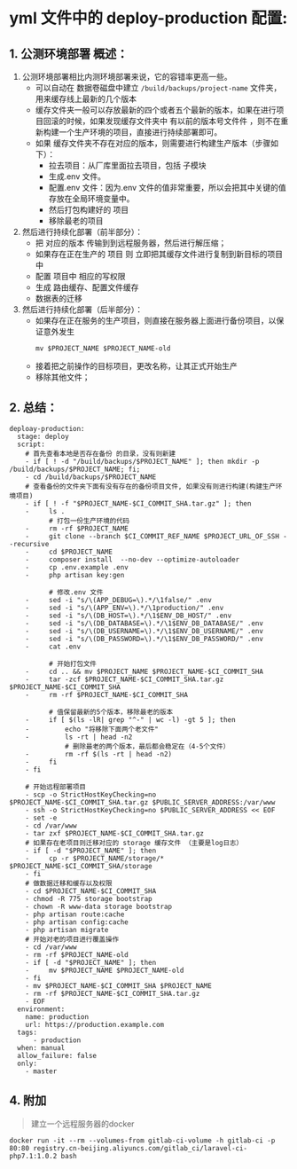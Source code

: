 # yml 文件中的 deploy-production 配置:
## 1. 公测环境部署 概述：
1. 公测环境部署相比内测环境部署来说，它的容错率更高一些。
    * 可以自动在 数据卷磁盘中建立 `/build/backups/project-name` 文件夹，用来缓存线上最新的几个版本
    * 缓存文件夹一般可以存放最新的四个或者五个最新的版本，如果在进行项目回滚的时候，如果发现缓存文件夹中 有以前的版本号文件件 ，则不在重新构建一个生产环境的项目，直接进行持续部署即可。
    * 如果 缓存文件夹不存在对应的版本，则需要进行构建生产版本（步骤如下）：
        * 拉去项目：从厂库里面拉去项目，包括 子模块
        * 生成.env 文件。
        * 配置.env 文件：因为.env 文件的值非常重要，所以会把其中关键的值存放在全局环境变量中。
        * 然后打包构建好的 项目
        * 移除最老的项目
2. 然后进行持续化部署（前半部分）：
    * 把 对应的版本 传输到到远程服务器，然后进行解压缩；
    * 如果存在正在生产的 项目 则 立即把其缓存文件进行复制到新目标的项目中
    * 配置 项目中 相应的写权限
    * 生成 路由缓存、配置文件缓存
    * 数据表的迁移
3. 然后进行持续化部署（后半部分）：
    * 如果存在正在服务的生产项目，则直接在服务器上面进行备份项目，以保证意外发生
        ```
        mv $PROJECT_NAME $PROJECT_NAME-old
        ```
    * 接着把之前操作的目标项目，更改名称，让其正式开始生产
    * 移除其他文件；
    
## 2. 总结：
```
deploay-production:
  stage: deploy
  script:
    # 首先查看本地是否存在备份 的目录，没有则新建
    - if [ ! -d "/build/backups/$PROJECT_NAME" ]; then mkdir -p /build/backups/$PROJECT_NAME; fi;
    - cd /build/backups/$PROJECT_NAME
    # 查看备份的文件夹下面有没有存在的备份项目文件, 如果没有则进行构建(构建生产环境项目)
    - if [ ! -f "$PROJECT_NAME-$CI_COMMIT_SHA.tar.gz" ]; then
    -     ls .
          # 打包一份生产环境的代码
    -     rm -rf $PROJECT_NAME
    -     git clone --branch $CI_COMMIT_REF_NAME $PROJECT_URL_OF_SSH --recursive
    -     cd $PROJECT_NAME
    -     composer install  --no-dev --optimize-autoloader
    -     cp .env.example .env
    -     php artisan key:gen

          # 修改.env 文件
    -     sed -i "s/\(APP_DEBUG=\).*/\1false/" .env
    -     sed -i "s/\(APP_ENV=\).*/\1production/" .env
    -     sed -i "s/\(DB_HOST=\).*/\1$ENV_DB_HOST/" .env
    -     sed -i "s/\(DB_DATABASE=\).*/\1$ENV_DB_DATABASE/" .env
    -     sed -i "s/\(DB_USERNAME=\).*/\1$ENV_DB_USERNAME/" .env
    -     sed -i "s/\(DB_PASSWORD=\).*/\1$ENV_DB_PASSWORD/" .env
    -     cat .env

          # 开始打包文件
    -     cd .. && mv $PROJECT_NAME $PROJECT_NAME-$CI_COMMIT_SHA
    -     tar -zcf $PROJECT_NAME-$CI_COMMIT_SHA.tar.gz $PROJECT_NAME-$CI_COMMIT_SHA
    -     rm -rf $PROJECT_NAME-$CI_COMMIT_SHA

          # 值保留最新的5个版本，移除最老的版本
    -     if [ $(ls -lR| grep "^-" | wc -l) -gt 5 ]; then
    -         echo "将移除下面两个老文件"
    -         ls -rt | head -n2
              # 删除最老的两个版本，最后都会稳定在（4-5个文件）
    -         rm -rf $(ls -rt | head -n2)
    -     fi
    - fi

    # 开始远程部署项目
    - scp -o StrictHostKeyChecking=no $PROJECT_NAME-$CI_COMMIT_SHA.tar.gz $PUBLIC_SERVER_ADDRESS:/var/www
    - ssh -o StrictHostKeyChecking=no $PUBLIC_SERVER_ADDRESS << EOF
    - set -e
    - cd /var/www
    - tar zxf $PROJECT_NAME-$CI_COMMIT_SHA.tar.gz
    # 如果存在老项目则迁移对应的 storage 缓存文件 （主要是log日志）
    - if [ -d "$PROJECT_NAME" ]; then
    -     cp -r $PROJECT_NAME/storage/* $PROJECT_NAME-$CI_COMMIT_SHA/storage
    - fi
    # 做数据迁移和缓存以及权限
    - cd $PROJECT_NAME-$CI_COMMIT_SHA
    - chmod -R 775 storage bootstrap
    - chown -R www-data storage bootstrap
    - php artisan route:cache
    - php artisan config:cache
    - php artisan migrate
    # 开始对老的项目进行覆盖操作
    - cd /var/www
    - rm -rf $PROJECT_NAME-old
    - if [ -d "$PROJECT_NAME" ]; then
    -     mv $PROJECT_NAME $PROJECT_NAME-old
    - fi
    - mv $PROJECT_NAME-$CI_COMMIT_SHA $PROJECT_NAME
    - rm -rf $PROJECT_NAME-$CI_COMMIT_SHA.tar.gz
    - EOF
  environment:
    name: production
    url: https://production.example.com
  tags:
      - production
  when: manual
  allow_failure: false
  only:
    - master
```
    
## 4. 附加
> 建立一个远程服务器的docker

```
docker run -it --rm --volumes-from gitlab-ci-volume -h gitlab-ci -p 80:80 registry.cn-beijing.aliyuncs.com/gitlab_ci/laravel-ci-php7.1:1.0.2 bash
```